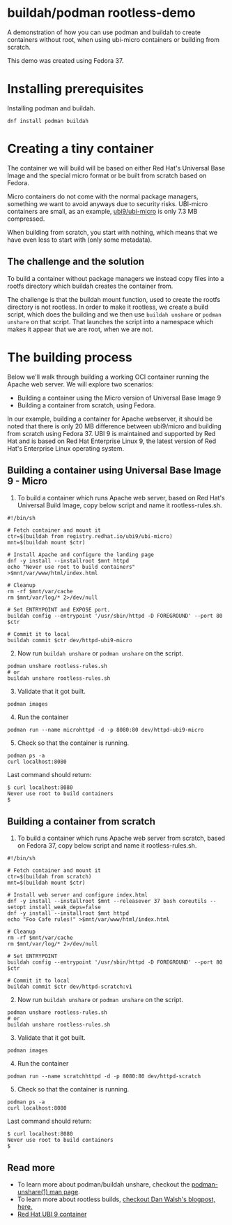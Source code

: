# buildah/podman rootless-demo
A demonstration of how you can use podman and buildah to create containers without root, when using ubi-micro containers or building from scratch.

This demo was created using Fedora 37.

# Installing prerequisites
Installing podman and buildah.
```
dnf install podman buildah
```

# Creating a tiny container
The container we will build will be based on either Red Hat's Universal Base Image and the special micro format or be built from scratch based on Fedora.

Micro containers do not come with the normal package managers, something we want to avoid anyways due to security risks. UBI-micro containers are small, as an example, [ubi9/ubi-micro](https://catalog.redhat.com/software/containers/ubi9/ubi-micro/615bdf943f6014fa45ae1b58) is only 7.3 MB compressed.

When building from scratch, you start with nothing, which means that we have even less to start with (only some metadata).

## The challenge and the solution
To build a container without package managers we instead copy files into a rootfs directory which buildah creates the container from.

The challenge is that the buildah mount function, used to create the rootfs directory is not rootless. In order to make it rootless, we create a build script, which does the building and we then use `buildah unshare` or `podman unshare` on that script. That launches the script into a namespace which makes it appear that we are root, when we are not.

# The building process
Below we'll walk through building a working OCI container running the Apache web server. We will explore two scenarios:

* Building a container using the Micro version of Universal Base Image 9
* Building a container from scratch, using Fedora.

In our example, building a container for Apache webserver, it should be noted that there is only 20 MB difference between ubi9/micro and building from scratch using Fedora 37. UBI 9 is maintained and supported by Red Hat and is based on Red Hat Enterprise Linux 9, the latest version of Red Hat's Enterprise Linux operating system.

## Building a container using Universal Base Image 9 - Micro
1. To build a container which runs Apache web server, based on Red Hat's Universal Build Image, copy below script and name it rootless-rules.sh.
```
#!/bin/sh

# Fetch container and mount it
ctr=$(buildah from registry.redhat.io/ubi9/ubi-micro)
mnt=$(buildah mount $ctr)

# Install Apache and configure the landing page
dnf -y install --installroot $mnt httpd
echo "Never use root to build containers" >$mnt/var/www/html/index.html

# Cleanup
rm -rf $mnt/var/cache
rm $mnt/var/log/* 2>/dev/null

# Set ENTRYPOINT and EXPOSE port.
buildah config --entrypoint '/usr/sbin/httpd -D FOREGROUND' --port 80 $ctr

# Commit it to local
buildah commit $ctr dev/httpd-ubi9-micro
```
2. Now run `buildah unshare` or `podman unshare` on the script.
```
podman unshare rootless-rules.sh
# or
buildah unshare rootless-rules.sh
```

3. Validate that it got built.
```
podman images
```

4. Run the container
```
podman run --name microhttpd -d -p 8080:80 dev/httpd-ubi9-micro
```

5. Check so that the container is running.
```
podman ps -a
curl localhost:8080
```

Last command should return:
```
$ curl localhost:8080
Never use root to build containers
$
```

## Building a container from scratch

1. To build a container which runs Apache web server from scratch, based on Fedora 37, copy below script and name it rootless-rules.sh.
```
#!/bin/sh

# Fetch container and mount it
ctr=$(buildah from scratch)
mnt=$(buildah mount $ctr)

# Install web server and configure index.html
dnf -y install --installroot $mnt --releasever 37 bash coreutils --setopt install_weak_deps=false
dnf -y install --installroot $mnt httpd
echo "Foo Cafe rules!" >$mnt/var/www/html/index.html

# Cleanup
rm -rf $mnt/var/cache
rm $mnt/var/log/* 2>/dev/null

# Set ENTRYPOINT
buildah config --entrypoint '/usr/sbin/httpd -D FOREGROUND' --port 80 $ctr

# Commit it to local
buildah commit $ctr dev/httpd-scratch:v1
```

2. Now run `buildah unshare` or `podman unshare` on the script.
```
podman unshare rootless-rules.sh
# or
buildah unshare rootless-rules.sh
```

3. Validate that it got built.
```
podman images
```

4. Run the container
```
podman run --name scratchhttpd -d -p 8080:80 dev/httpd-scratch
```

5. Check so that the container is running.
```
podman ps -a
curl localhost:8080
```

Last command should return:
```
$ curl localhost:8080
Never use root to build containers
$
```

## Read more
* To learn more about podman/buildah unshare, checkout the [podman-unshare(1) man page](https://docs.podman.io/en/latest/markdown/podman-unshare.1.html).
* To learn more about rootless builds, [checkout Dan Walsh's blogpost, here.](https://opensource.com/article/19/3/tips-tricks-rootless-buildah)
* [Red Hat UBI 9 container](https://catalog.redhat.com/software/containers/ubi9/ubi-micro/615bdf943f6014fa45ae1b58)
